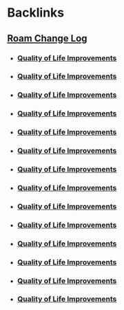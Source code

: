 
# Backlinks
## [Roam Change Log](<Roam Change Log.md>)
- ### [Quality of Life Improvements](<Quality of Life Improvements.md>)

- ### [Quality of Life Improvements](<Quality of Life Improvements.md>)

- ### [Quality of Life Improvements](<Quality of Life Improvements.md>)

- ### [Quality of Life Improvements](<Quality of Life Improvements.md>)

- ### [Quality of Life Improvements](<Quality of Life Improvements.md>)

- ### [Quality of Life Improvements](<Quality of Life Improvements.md>)

- ### [Quality of Life Improvements](<Quality of Life Improvements.md>)

- ### [Quality of Life Improvements](<Quality of Life Improvements.md>)

- ### [Quality of Life Improvements](<Quality of Life Improvements.md>)

- ### [Quality of Life Improvements](<Quality of Life Improvements.md>)

- ### [Quality of Life Improvements](<Quality of Life Improvements.md>)

- ### [Quality of Life Improvements](<Quality of Life Improvements.md>)

- ### [Quality of Life Improvements](<Quality of Life Improvements.md>)

- ### [Quality of Life Improvements](<Quality of Life Improvements.md>)

